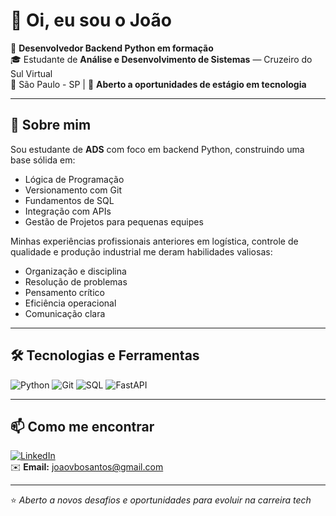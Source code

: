 
# 👋 Oi, eu sou o João 

🎯 **Desenvolvedor Backend Python em formação**  
🎓 Estudante de **Análise e Desenvolvimento de Sistemas** — Cruzeiro do Sul Virtual  
📍 São Paulo - SP | 💼 **Aberto a oportunidades de estágio em tecnologia**

---

## 🚀 Sobre mim

Sou estudante de **ADS** com foco em backend Python, construindo uma base sólida em:
- Lógica de Programação
- Versionamento com Git
- Fundamentos de SQL
- Integração com APIs
- Gestão de Projetos para pequenas equipes

Minhas experiências profissionais anteriores em logística, controle de qualidade e produção industrial me deram habilidades valiosas:
- Organização e disciplina
- Resolução de problemas
- Pensamento crítico
- Eficiência operacional
- Comunicação clara

---

## 🛠 Tecnologias e Ferramentas

![Python](https://img.shields.io/badge/Python-3776AB?style=flat&logo=python&logoColor=white)
![Git](https://img.shields.io/badge/Git-F05032?style=flat&logo=git&logoColor=white)
![SQL](https://img.shields.io/badge/SQL-336791?style=flat&logo=postgresql&logoColor=white)
![FastAPI](https://img.shields.io/badge/FastAPI-009688?style=flat&logo=fastapi&logoColor=white)


---

## 📫 Como me encontrar

[![LinkedIn](https://img.shields.io/badge/LinkedIn-0077B5?style=flat&logo=linkedin&logoColor=white)](https://www.linkedin.com/in/joão-victor-barros-santos)  
✉️ **Email:** joaovbosantos@gmail.com  

---

⭐ *Aberto a novos desafios e oportunidades para evoluir na carreira tech*

